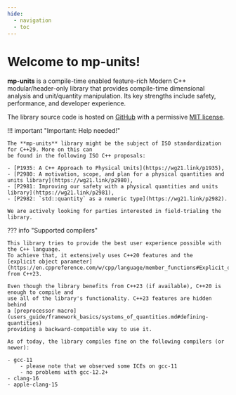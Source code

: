 ```yaml
---
hide:
  - navigation
  - toc
---
```


# Welcome to **mp-units**!

**mp-units** is a compile-time enabled feature-rich Modern C++ modular/header-only library that
provides compile-time dimensional analysis and unit/quantity manipulation. Its key strengths
include safety, performance, and developer experience.

The library source code is hosted on [GitHub](https://github.com/mpusz/mp-units) with a permissive
[MIT license](https://github.com/mpusz/units/blob/master/LICENSE.md).

!!! important "Important: Help needed!"

    The **mp-units** library might be the subject of ISO standardization for C++29. More on this can
    be found in the following ISO C++ proposals:

    - [P1935: A C++ Approach to Physical Units](https://wg21.link/p1935),
    - [P2980: A motivation, scope, and plan for a physical quantities and units library](https://wg21.link/p2980),
    - [P2981: Improving our safety with a physical quantities and units library](https://wg21.link/p2981),
    - [P2982: `std::quantity` as a numeric type](https://wg21.link/p2982).

    We are actively looking for parties interested in field-trialing the library.

??? info "Supported compilers"

    This library tries to provide the best user experience possible with the C++ language.
    To achieve that, it extensively uses C++20 features and the
    [explicit object parameter](https://en.cppreference.com/w/cpp/language/member_functions#Explicit_object_parameter)
    from C++23.

    Even though the library benefits from C++23 (if available), C++20 is enough to compile and
    use all of the library's functionality. C++23 features are hidden behind
    a [preprocessor macro](users_guide/framework_basics/systems_of_quantities.md#defining-quantities)
    providing a backward-compatible way to use it.

    As of today, the library compiles fine on the following compilers (or newer):

    - gcc-11
        - please note that we observed some ICEs on gcc-11
        - no problems with gcc-12.2+
    - clang-16
    - apple-clang-15
